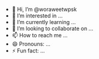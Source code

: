 - 👋 Hi, I’m @woraweetwpsk
- 👀 I’m interested in ...
- 🌱 I’m currently learning ...
- 💞️ I’m looking to collaborate on ...
- 📫 How to reach me ...
- 😄 Pronouns: ...
- ⚡ Fun fact: ...

<!---
woraweetwpsk/woraweetwpsk is a ✨ special ✨ repository because its `README.md` (this file) appears on your GitHub profile.
You can click the Preview link to take a look at your changes.
--->
